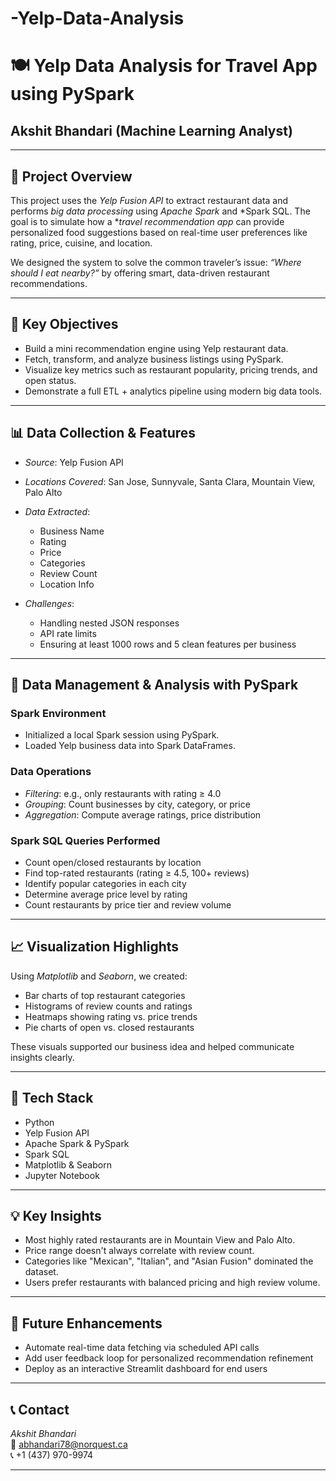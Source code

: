 # -Yelp-Data-Analysis
# 🍽 Yelp Data Analysis for Travel App using PySpark
 
## Akshit Bhandari (Machine Learning Analyst) 

---

## 📌 Project Overview

This project uses the *Yelp Fusion API* to extract restaurant data and performs *big data processing* using *Apache Spark* and *Spark SQL. The goal is to simulate how a **travel recommendation app* can provide personalized food suggestions based on real-time user preferences like rating, price, cuisine, and location.

We designed the system to solve the common traveler’s issue: *“Where should I eat nearby?”* by offering smart, data-driven restaurant recommendations.

---

## 🎯 Key Objectives

- Build a mini recommendation engine using Yelp restaurant data.
- Fetch, transform, and analyze business listings using PySpark.
- Visualize key metrics such as restaurant popularity, pricing trends, and open status.
- Demonstrate a full ETL + analytics pipeline using modern big data tools.

---

## 📊 Data Collection & Features

- *Source*: Yelp Fusion API  
- *Locations Covered*: San Jose, Sunnyvale, Santa Clara, Mountain View, Palo Alto  
- *Data Extracted*:  
  - Business Name  
  - Rating  
  - Price  
  - Categories  
  - Review Count  
  - Location Info  

- *Challenges*:  
  - Handling nested JSON responses  
  - API rate limits  
  - Ensuring at least 1000 rows and 5 clean features per business

---

## 🧠 Data Management & Analysis with PySpark

### Spark Environment
- Initialized a local Spark session using PySpark.
- Loaded Yelp business data into Spark DataFrames.

### Data Operations
- *Filtering*: e.g., only restaurants with rating ≥ 4.0  
- *Grouping*: Count businesses by city, category, or price  
- *Aggregation*: Compute average ratings, price distribution  

### Spark SQL Queries Performed
- Count open/closed restaurants by location  
- Find top-rated restaurants (rating ≥ 4.5, 100+ reviews)  
- Identify popular categories in each city  
- Determine average price level by rating  
- Count restaurants by price tier and review volume  

---

## 📈 Visualization Highlights

Using *Matplotlib* and *Seaborn*, we created:
- Bar charts of top restaurant categories
- Histograms of review counts and ratings
- Heatmaps showing rating vs. price trends
- Pie charts of open vs. closed restaurants

These visuals supported our business idea and helped communicate insights clearly.

---

## 🚀 Tech Stack

- Python  
- Yelp Fusion API  
- Apache Spark & PySpark  
- Spark SQL  
- Matplotlib & Seaborn  
- Jupyter Notebook

---

## 💡 Key Insights

- Most highly rated restaurants are in Mountain View and Palo Alto.
- Price range doesn't always correlate with review count.
- Categories like "Mexican", "Italian", and "Asian Fusion" dominated the dataset.
- Users prefer restaurants with balanced pricing and high review volume.

---

## 🔮 Future Enhancements

- Automate real-time data fetching via scheduled API calls
- Add user feedback loop for personalized recommendation refinement
- Deploy as an interactive Streamlit dashboard for end users

---

## 📞 Contact

*Akshit Bhandari*  
📧 abhandari78@norquest.ca  
📞 +1 (437) 970-9974

---
